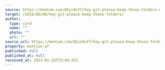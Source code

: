```yaml
---
source: https://medium.com/@kinduff/hey-git-please-keep-those-folders-eb0ed37621c8?source=rss-295f7d15621a------2
target: /2016/06/08/hey-git-please-keep-those-folders/
author:
  type: card
  name: ""
  photo: ""
  url: ""
source_url: https://medium.com/@kinduff/hey-git-please-keep-those-folders-eb0ed37621c8?source=rss-295f7d15621a------2
property: mention-of
published: null
published_at: null
received_at: 2022-01-28T23:49:35Z
---
```


